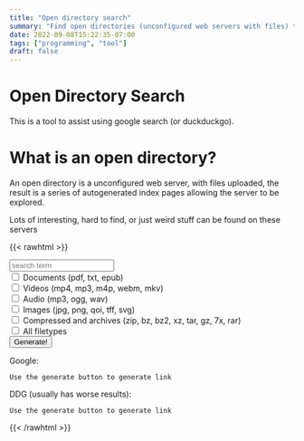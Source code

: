 ```yaml
---
title: "Open directory search"
summary: "Find open directories (unconfigured web servers with files) to explore with a search engine."
date: 2022-09-08T15:22:35-07:00
tags: ["programming", "tool"]
draft: false
---
```


# Open Directory Search

This is a tool to assist using google search (or duckduckgo).

# What is an open directory?

An open directory is a unconfigured web server, with files uploaded, the result is a series of autogenerated index pages allowing the server to be explored.

Lots of interesting, hard to find, or just weird stuff can be found on these servers

{{< rawhtml >}}
<form id=od onsubmit="return search()">
<input hint="Search term" id="term" placeholder="search term"/><br/>
<input type="checkbox" id="documents"/> <label for="documents">Documents (pdf, txt, epub)</label><br/>
<input type="checkbox" id="video"/> <label for="videos">Videos (mp4, mp3, m4p, webm, mkv)</label><br/>
<input type="checkbox" id="audio"/> <label for="audio">Audio (mp3, ogg, wav)</label><br/>
<input type="checkbox" id="img"/> <label for="img">Images (jpg, png, qoi, tff, svg)</label><br/>
<input type="checkbox" id="compressed"/> <label for="img">Compressed and archives (zip, bz, bz2, xz, tar, gz, 7x, rar)</label><br/>
<input type="checkbox" id="all"/> <label for="all">All filetypes</label><br/>
<input type="submit" id="submit" value="Generate!"/>
</form>

<p>Google: </p>
<a id=link><code id=out>Use the generate button to generate link</code></a>
<p>DDG (usually has worse results): </p>
<a id=linkddg><code id=outddg>Use the generate button to generate link</code></a>

<script defer>
	var ftypenames = ['documents', 'audio', 'video', 'img', 'compressed']; 
	var filetypes = {
		documents: ['pdf', 'txt', 'epub'],
		audio: ['mp3', 'ogg', 'wav'],
		video: ['mp4', 'mkv', 'webm', 'mpa'],
		img: ['png', 'tff', 'jpg', 'svg', 'qoi'],
		compressed: ['xz', 'zip', 'rar', '7z', 'tar', 'gz', 'bzip', 'bz', 'bzip2']
	};
	function search() {
		var form = document.forms["od"];
		// Basic Open directory search term
		var base = 'intitle:"index.of./" -inurl:(asp|jsp|php|aspx|index_of) '
		var baseddg = '"index.of./" '
		// Validate and proccess search term
		if (form.term.value === '') {
			alert("Please provide a search term")
			return false;
		}
		var term = form.term.value;
		term = term.toLowerCase().replace(/ |\t|\n|,|\.|\-|_/g, '.');
		// Create file type filter
		var filefilter = ""
		if (!form.all.checked) {
			var allowedfiletypes = []
			for (var i = 0; i<ftypenames.length; i++) {
				console.log(ftypenames[i])
				if (form[ftypenames[i]].checked)
					allowedfiletypes = allowedfiletypes.concat(filetypes[ftypenames[i]])
			}
			console.log(allowedfiletypes)
			filefilter = allowedfiletypes.join('|')
		}
		var search = base + filefilter + " " + term;
		var searchddg = baseddg + filefilter + " " + term;
		console.log(search);
		document.getElementById("out").innerText = search;
		document.getElementById("link").href = "https://google.com/search?q=" + search;
		document.getElementById("outddg").innerText = searchddg;
		document.getElementById("linkddg").href = "https://duckduckgo.com/?q=" + searchddg;
		return false;
	}
</script>
{{< /rawhtml >}}

